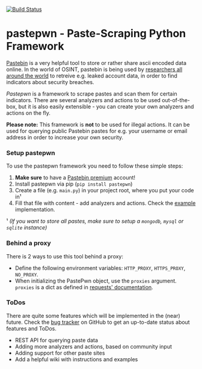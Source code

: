 [![Build Status](https://travis-ci.org/d-Rickyy-b/pastepwn.svg?branch=master)](https://travis-ci.org/d-Rickyy-b/pastepwn)

# pastepwn - Paste-Scraping Python Framework

[Pastebin](https://pastebin.com) is a very helpful tool to store or rather share ascii encoded data online. In the world of OSINT, pastebin is being used by [researchers all around the world](https://www.troyhunt.com/introducing-paste-searches-and/) to retreive e.g. leaked account data, in order to find indicators about security breaches.

*Pastepwn* is a framework to scrape pastes and scan them for certain indicators. There are several analyzers and actions to be used out-of-the-box, but it is also easily extensible - you can create your own analyzers and actions on the fly.

**Please note:** This framework is **not** to be used for illegal actions. It can be used for querying public Pastebin pastes for e.g. your username or email address in order to increase your own security.

### Setup pastepwn

To use the pastepwn framework you need to follow these simple steps:

1) **Make sure** to have a [Pastebin premium](https://pastebin.com/pro) account!
2) Install pastepwn via pip (`pip install pastepwn`)
3) Create a file (e.g. `main.py`) in your project root, where you put your code in¹
4) Fill that file with content - add analyzers and actions. Check the [example](https://github.com/d-Rickyy-b/pastepwn/tree/master/examples/example.py) implementation.

¹ *(If you want to store all pastes, make sure to setup a `mongodb`, `mysql` or `sqlite` instance)*

### Behind a proxy

There is 2 ways to use this tool behind a proxy:

* Define the following environment variables: `HTTP_PROXY`, `HTTPS_PROXY`, `NO_PROXY`.
* When initializing the PastePwn object, use the `proxies` argument. `proxies` is a dict as defined in [requests' documentation](http://docs.python-requests.org/en/master/user/advanced/#proxies).

### ToDos
There are quite some features which will be implemented in the (near) future.
Check the [bug tracker](https://github.com/d-Rickyy-b/pastepwn/issues) on GitHub to get an up-to-date status about features and ToDos.

- REST API for querying paste data
- Adding more analyzers and actions, based on community input
- Adding support for other paste sites
- Add a helpful wiki with instructions and examples
